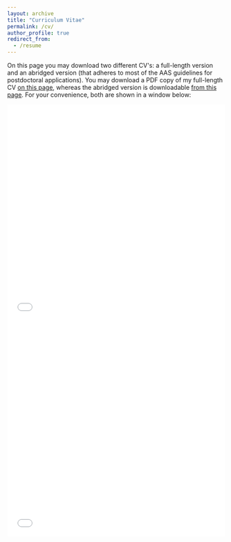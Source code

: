 ```yaml
---
layout: archive
title: "Curriculum Vitae"
permalink: /cv/
author_profile: true
redirect_from:
  - /resume
---
```


On this page you may download two different CV's: a full-length version and an abridged version (that adheres to most of the AAS guidelines for postdoctoral applications).
You may download a PDF copy of my full-length CV [on this page](/files/pdf/CV_Jordan_Van_Beeck.pdf), whereas the abridged version is downloadable [from this page](/files/pdf/short_CV_Jordan_Van_Beeck.pdf).
For your convenience, both are shown in a window below:

<iframe title="Abridged CV" src="/files/pdf/short_CV_Jordan_Van_Beeck.pdf" width="100%" height="500" frameborder="no" border="0" marginwidth="0" marginheight="0"></iframe>

<iframe title="Full-length CV" src="/files/pdf/CV_Jordan_Van_Beeck.pdf" width="100%" height="500" frameborder="no" border="0" marginwidth="0" marginheight="0"></iframe>
